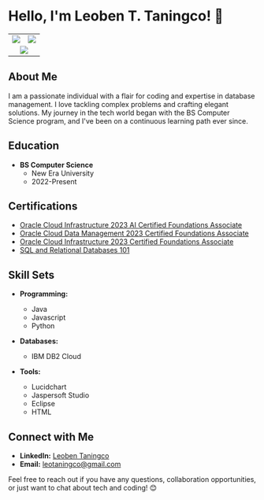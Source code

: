 # Hello, I'm Leoben T. Taningco! 👋

<table>
  <tr>
    <td>
      <picture>
        <source
          srcset="https://github-readme-stats.vercel.app/api/top-langs/?username=leobenTaningco&show_icons=true&theme=tokyonight"
          media="(prefers-color-scheme: dark)"
        />
        <source
          srcset="https://github-readme-stats.vercel.app/api/top-langs/?username=leobenTaningco&show_icons=true"
          media="(prefers-color-scheme: light), (prefers-color-scheme: no-preference)"
        />
        <img src="https://github-readme-stats.vercel.app/api/top-langs/?username=leobenTaningco&show_icons=true" />
      </picture>      
    </td>
    <td>
      <picture>
        <source
          srcset="https://github-readme-stats.vercel.app/api?username=leobenTaningco&show_icons=true&theme=tokyonight"
          media="(prefers-color-scheme: dark)"
        />
        <source
          srcset="https://github-readme-stats.vercel.app/api?username=leobenTaningco&show_icons=true"
          media="(prefers-color-scheme: light), (prefers-color-scheme: no-preference)"
        />
        <img src="https://github-readme-stats.vercel.app/api?username=leobenTaningco&show_icons=true" />
      </picture>
    </td>
  </tr>
  <tr>
    <td colspan="2" align="center">
      <picture>
        <source
          srcset="https://streak-stats.demolab.com?user=leobenTaningco&theme=tokyonight"
          media="(prefers-color-scheme: dark)"
        />
        <source
          srcset="https://streak-stats.demolab.com?user=leobenTaningco"
          media="(prefers-color-scheme: light), (prefers-color-scheme: no-preference)"
        />
        <img src="https://streak-stats.demolab.com?user=leobenTaningco" />
      </picture>
    </td>
  </tr>
</table>

## About Me

I am a passionate individual with a flair for coding and expertise in database management. I love tackling complex problems and crafting elegant solutions. My journey in the tech world began with the BS Computer Science program, and I've been on a continuous learning path ever since.

## Education

- **BS Computer Science**
   - New Era University
   - 2022-Present

## Certifications

- [Oracle Cloud Infrastructure 2023 AI Certified Foundations Associate](https://catalog-education.oracle.com/pls/certview/sharebadge?id=1EFE2381CDD85E28E8F224D684FC5AA10ADF74EB0C3BCDDDEB19A96209FC21F7)
- [Oracle Cloud Data Management 2023 Certified Foundations Associate](https://catalog-education.oracle.com/pls/certview/sharebadge?id=528772AFDCF117F8EDE231622FF0A38669768B62897AEED20A481C0BEC014C72)
- [Oracle Cloud Infrastructure 2023 Certified Foundations Associate](https://catalog-education.oracle.com/pls/certview/sharebadge?id=1AC993D365583F58B90CBB4DE3D3D5C216473F5A497D9BC88732AD68ECF52D14)
- [SQL and Relational Databases 101](https://courses.cognitiveclass.ai/certificates/8f2a463b297a4da3bab3d0a5dd352cca)

## Skill Sets

- **Programming:**
  - Java
  - Javascript
  - Python

- **Databases:**
  - IBM DB2 Cloud

- **Tools:**
  - Lucidchart
  - Jaspersoft Studio
  - Eclipse
  - HTML

## Connect with Me

- **LinkedIn:** [Leoben Taningco](https://ph.linkedin.com/in/leoben-t-taningco-875819255)
- **Email:** leotaningco@gmail.com

Feel free to reach out if you have any questions, collaboration opportunities, or just want to chat about tech and coding! 😊
